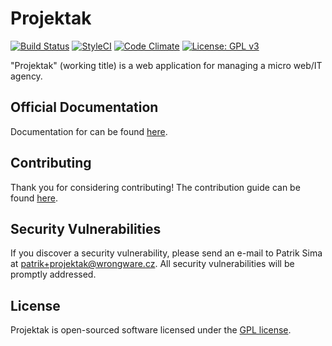 # Projektak

[![Build Status](https://travis-ci.org/wrongware/projektak.svg?branch=master)](https://travis-ci.org/wrongware/projektak)
[![StyleCI](https://styleci.io/repos/68014140/shield)](https://styleci.io/repos/68014140)
[![Code Climate](https://codeclimate.com/github/wrongware/projektak/badges/gpa.svg)](https://codeclimate.com/github/wrongware/projektak)
[![License: GPL v3](https://img.shields.io/badge/License-GPL%20v3-blue.svg)](http://www.gnu.org/licenses/gpl-3.0)

"Projektak" (working title)
is a web application for managing a micro web/IT agency.

## Official Documentation

Documentation for can be found [here](https://github.com/wrongware/projektak/wiki).

## Contributing

Thank you for considering contributing! The contribution guide can be found [here](https://github.com/wrongware/projektak/wiki).

## Security Vulnerabilities

If you discover a security vulnerability, please send an e-mail to Patrik Sima at patrik+projektak@wrongware.cz. All security vulnerabilities will be promptly addressed.

## License

Projektak is open-sourced software licensed under the [GPL license](http://opensource.org/licenses/GPL).
